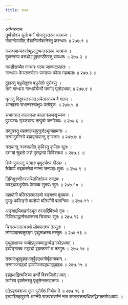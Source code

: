 ```yaml
---
title: २७७

---
```

अग्निरुवाच  
तुर्व्वसोश्च सुतो वर्गो गोभानुस्तस्य चात्मजः ।  
गोभानोरासीत् त्रैशानिस्त्रैशानेस्तु करन्धमः ॥ २७७.१ ॥  
  
करन्धमान्मरुत्तोभूऽद्‌दुष्मन्तस्तस्य चात्मजः ।  
दुष्मन्तस्य वरूथोऽभूद्‌गाण्डीरस्तु वरूथतः ॥ २७७.२ ॥  
  
गाण्डीराच्चैव गान्धारः पञ्च जानपदास्ततः ।  
गान्धाराः केरलाश्चोलाः पाण्ड्याः कोला महाबलाः ॥ २७७.३ ॥  
  
द्रुह्यस्तु वभ्रुसेतुश्च वभ्रुसेतोः पुरोवसुः ।  
ततो गान्धारा गान्धारैर्घर्म्मो घर्म्माद् घृतोऽभवत् ॥ २७७.४ ॥  
  
घृतात्तु विदुषस्तस्मात् प्रचेतास्तस्य वै शतम् ।  
आनद्रश्च सभानरश्चाक्षुपः परमेषुकः ॥ २७७.५ ॥  
  
सभानरात् कालानलः कालानलजसृञ्जयः ।  
पुरञ्जयः सृञ्जयस्य तत्पुत्रो जनमेजयः ॥ २७७.६ ॥  
  
तत्पुत्रस्तु महाशालस्तुत्पुत्रोऽभून्महामनाः ।  
तस्मादुशीनरो ब्रह्मन्नृगायान्तु तृगस्ततः ॥ २७७.७ ॥  
  
नरायान्तु नरश्चासीत् कृमिस्तु कृमितः सुतः ।  
दशायां सुब्रतो जज्ञे दृशद्वत्यां शिविस्तथा ॥ २७७.८ ॥  
  
शिवेः पुत्त्रास्तु चत्वारः पृथुदर्भश्च वीरकः ।  
कैकेयो भद्रकस्तेषां नाम्ना जनपदाः शुभाः ॥ २७७.९ ॥  
  
तितिक्षुरुशीनरजस्तितिक्षोस्च रुषद्रयः ।  
रुषद्रथादभूत्पैलः पैलाच्च सुतपाः सुतः ॥ २७७.१० ॥  
  
महायोगी बलिस्तस्मादह्गो वङ्गश्च मुख्यकः ।  
पुण्डुः कलिङ्गो बालोयो बलिर्योगी बलान्वितः ॥ २७७.११ ॥  
  
अङ्गाद्दधिवाहनोऽभूत तस्माद्दिविरथो नृपः ।  
दिविरथाद्धर्म्मरथस्तस्य चित्ररथः सुतः ॥ २७७.१२ ॥  
  
चित्ररथात्सत्यरथो लोमपादश्च तत्सुतः ।  
लोमपादाच्चतुरङ्गः पृथुलाक्षश्च तत्सुतः ॥ २७७.१३ ॥  
  
पृथुलाक्षाच्च चम्पोऽभूच्चम्पाद्धर्य्यङ्गकोऽभवत् ।  
हर्य्यङ्गाच्च भद्ररथो बृहत्कर्म्मा च तत्सुतः ॥ २७७.१४ ॥  
  
तस्मादभूद्‌वॄहद्भानुर्वृहद्भानोर्बृहात्मवान् ।  
तस्माज्जयद्रथो ह्यासीज्जयद्रथाद्‌वृहद्रथः ॥ २७७.१५ ॥  
  
वृहद्रथाद्विश्वजिच्च कर्णो विश्वजितोऽभवत् ।  
कर्णस्य वृषसेनस्तु पृथुसेनस्तदात्मजः ।  
  
एतेऽङ्गवंशजा भूपाः पूरोर्वंशं निबोध मे ॥ २७७.१६ ॥  
इत्यादिमहापुराणे आग्नेये राजवंशवर्णनं नाम सप्तसप्तत्यधिकद्विशततमोऽध्यायः ॥